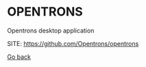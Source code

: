# OPENTRONS
 
 Opentrons desktop application
 
 SITE: https://github.com/Opentrons/opentrons

 [Go back](https://portable-linux-apps.github.io/apps.html)
